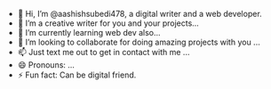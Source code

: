 - 👋 Hi, I’m @aashishsubedi478, a digital writer and a web developer.
- 👀 I’m a creative writer for you and your projects...
- 🌱 I’m currently learning web dev also...
- 💞️ I’m looking to collaborate for doing amazing projects with you ...
- 📫 Just text me out to get in contact with me ...
- 😄 Pronouns: ...
- ⚡ Fun fact: Can be digital friend.

<!---
aashishsubedi478/aashishsubedi478 is a ✨ special ✨ repository because its `README.md` (this file) appears on your GitHub profile.
You can click the Preview link to take a look at your changes.
--->
